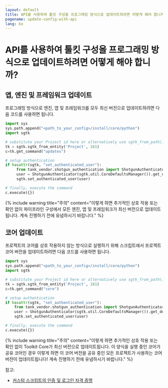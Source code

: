 ```yaml
---
layout: default
title: API를 사용하여 툴킷 구성을 프로그래밍 방식으로 업데이트하려면 어떻게 해야 합니까?
pagename: update-config-with-api
lang: ko
---
```


# API를 사용하여 툴킷 구성을 프로그래밍 방식으로 업데이트하려면 어떻게 해야 합니까?

## 앱, 엔진 및 프레임워크 업데이트
프로그래밍 방식으로 엔진, 앱 및 프레임워크를 모두 최신 버전으로 업데이트하려면 다음 코드를 사용하면 됩니다.

```python
import sys
sys.path.append("<path_to_your_config>/install/core/python")
import sgtk

# substitute your Project id here or alternatively use sgtk_from_path()
tk = sgtk.sgtk_from_entity('Project', 161)
c=tk.get_command("updates")

# setup authentication
if hasattr(sgtk, "set_authenticated_user"):
     from tank_vendor.shotgun_authentication import ShotgunAuthenticator
     user = ShotgunAuthenticator(sgtk.util.CoreDefaultsManager()).get_default_user()
     sgtk.set_authenticated_user(user)

# finally, execute the command
c.execute({})
```

{% include warning title="주의" content="이렇게 하면 추가적인 상호 작용 또는 확인 없이 파이프라인 구성에서 모든 엔진, 앱 및 프레임워크가 최신 버전으로 업데이트됩니다. 계속 진행하기 전에 유념하시기 바랍니다." %}

## 코어 업데이트

프로젝트의 코어를 상호 작용하지 않는 방식으로 실행하기 위해 스크립트에서 프로젝트 코어 버전을 업데이트하려면 다음 코드를 사용하면 됩니다.

```python
import sys
sys.path.append("<path_to_your_config>/install/core/python")
import sgtk

# substitute your Project id here or alternatively use sgtk_from_path()
tk = sgtk.sgtk_from_entity('Project', 161)
c=tk.get_command("core")

# setup authentication
if hasattr(sgtk, "set_authenticated_user"):
    from tank_vendor.shotgun_authentication import ShotgunAuthenticator
    user = ShotgunAuthenticator(sgtk.util.CoreDefaultsManager()).get_default_user()
    sgtk.set_authenticated_user(user)

# finally, execute the command
c.execute({})
```

{% include warning title="주의" content="이렇게 하면 추가적인 상호 작용 또는 확인 없이 Toolkit Core가 최신 버전으로 업데이트됩니다. 이 양식을 실행 중인 코어가 공유 코어인 경우 이렇게 하면 이 코어 버전을 공유 중인 모든 프로젝트가 사용하는 코어 버전이 업데이트됩니다! 계속 진행하기 전에 유념하시기 바랍니다." %}

참고:

- [커스텀 스크립트의 인증 및 로그인 자격 증명](https://developer.shotgridsoftware.com/ko/724152ce/)
